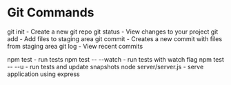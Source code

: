 # Git Commands

git init - Create a new git repo
git status - View changes to your project
git add - Add files to staging area
git commit - Creates a new commit with files from staging area
git log - View recent commits

npm test - run tests
npm test -- --watch - run tests with watch flag
npm test -- --u - run tests and update snapshots
node server/server.js - serve application using express